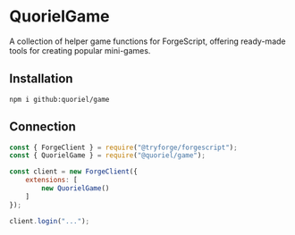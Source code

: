 # QuorielGame
A collection of helper game functions for ForgeScript, offering ready-made tools for creating popular mini-games.

## Installation
```
npm i github:quoriel/game
```

## Connection
```js
const { ForgeClient } = require("@tryforge/forgescript");
const { QuorielGame } = require("@quoriel/game");

const client = new ForgeClient({
    extensions: [
        new QuorielGame()
    ]
});

client.login("...");
```